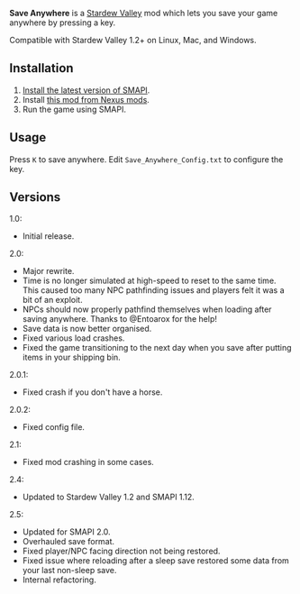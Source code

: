 **Save Anywhere** is a [Stardew Valley](http://stardewvalley.net/) mod which lets you save your
game anywhere by pressing a key.

Compatible with Stardew Valley 1.2+ on Linux, Mac, and Windows.

## Installation
1. [Install the latest version of SMAPI](https://github.com/Pathoschild/SMAPI/releases).
2. Install [this mod from Nexus mods](http://www.nexusmods.com/stardewvalley/mods/444).
3. Run the game using SMAPI.

## Usage
Press `K` to save anywhere. Edit `Save_Anywhere_Config.txt` to configure the key.

## Versions
1.0:
* Initial release.

2.0:
* Major rewrite.
* Time is no longer simulated at high-speed to reset to the same time. This caused too many NPC pathfinding issues and players felt it was a bit of an exploit.
* NPCs should now properly pathfind themselves when loading after saving anywhere. Thanks to @Entoarox for the help!
* Save data is now better organised.
* Fixed various load crashes.
* Fixed the game transitioning to the next day when you save after putting items in your shipping bin.

2.0.1:
* Fixed crash if you don't have a horse.

2.0.2:
* Fixed config file.

2.1:
* Fixed mod crashing in some cases.

2.4:
* Updated to Stardew Valley 1.2 and SMAPI 1.12.

2.5:
* Updated for SMAPI 2.0.
* Overhauled save format.
* Fixed player/NPC facing direction not being restored.
* Fixed issue where reloading after a sleep save restored some data from your last non-sleep save.
* Internal refactoring.
